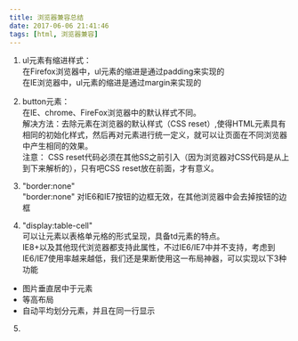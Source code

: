 ```yaml
---
title: 浏览器兼容总结
date: 2017-06-06 21:41:46
tags: [html, 浏览器兼容]
---
```


1. ul元素有缩进样式：  
在Firefox浏览器中，ul元素的缩进是通过padding来实现的  
在IE浏览器中，ul元素的缩进是通过margin来实现的  

2. button元素：  
在IE、chrome、FireFox浏览器中的默认样式不同。    
解决方法：去除元素在浏览器的默认样式（CSS reset）,使得HTML元素具有相同的初始化样式，然后再对元素进行统一定义，就可以让页面在不同浏览器中产生相同的效果。  
注意： CSS reset代码必须在其他SS之前引入（因为浏览器对CSS代码是从上到下来解析的），只有吧CSS reset放在前面，才有意义。

3. "border:none"  
"border:none"  对IE6和IE7按钮的边框无效，在其他浏览器中会去掉按钮的边框  

4. "display:table-cell"  
可以让元素以表格单元格的形式呈现，具备td元素的特点。  
IE8+以及其他现代浏览器都支持此属性，不过IE6/IE7中并不支持，考虑到IE6/IE7使用率越来越低，我们还是果断使用这一布局神器，可以实现以下3种功能    
 * 图片垂直居中于元素
 * 等高布局
 * 自动平均划分元素，并且在同一行显示

5. 